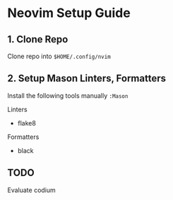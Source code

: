 # Neovim Setup Guide

## 1. Clone Repo

Clone repo into `$HOME/.config/nvim`

## 2. Setup Mason Linters, Formatters

Install the following tools manually `:Mason`

Linters
* flake8

Formatters
* black

##  TODO

Evaluate codium
